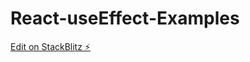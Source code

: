 # React-useEffect-Examples

[Edit on StackBlitz ⚡️](https://stackblitz.com/edit/stackblitz-starters-a3x5dc)
